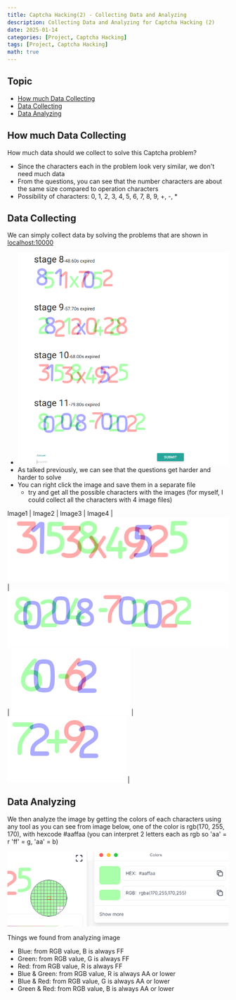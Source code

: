 ```yaml
---
title: Captcha Hacking(2) - Collecting Data and Analyzing
description: Collecting Data and Analyzing for Captcha Hacking (2)
date: 2025-01-14
categories: [Project, Captcha Hacking]
tags: [Project, Captcha Hacking]
math: true
---
```


## Topic

- [How much Data Collecting](#how-much-data-collecting)
- [Data Collecting](#data-collecting)
- [Data Analyzing](#data-analyzing)

## How much Data Collecting

How much data should we collect to solve this Captcha problem?
- Since the characters each in the problem look very similar, we don't need much data
- From the questions, you can see that the number characters are about the same size compared to operation characters
- Possibility of characters: 0, 1, 2, 3, 4, 5, 6, 7, 8, 9, +, -, *

## Data Collecting

We can simply collect data by solving the problems that are shown in [localhost:10000](localhost:10000)
- ![Desktop View](/assets/img/HackingCaptcha/2-collecting.PNG)
- As talked previously, we can see that the questions get harder and harder to solve
- You can right click the image and save them in a separate file
    - try and get all the possible characters with the images (for myself, I could collect all the characters with 4 image files)

Image1 | Image2 | Image3 | Image4 |
![Desktop View](/assets/img/HackingCaptcha/2-1.png) | ![Desktop View](/assets/img/HackingCaptcha/2-2.png) | ![Desktop View](/assets/img/HackingCaptcha/2-3.png) | ![Desktop View](/assets/img/HackingCaptcha/2-4.png) |

## Data Analyzing

We then analyze the image by getting the colors of each characters using any tool as you can see from image below, one of the color is rgb(170, 255, 170), with hexcode #aaffaa (you can interpret 2 letters each as rgb so 'aa' = r 'ff' = g, 'aa' = b)

![Desktop View](/assets/img/HackingCaptcha/2-analyze.PNG)

Things we found from analyzing image
- Blue: from RGB value, B is always FF
- Green: from RGB value, G is always FF
- Red: from RGB value, R is always FF
- Blue & Green: from RGB value, R is always AA or lower
- Blue & Red: from RGB value, G is always AA or lower
- Green & Red: from RGB value, B is always AA or lower